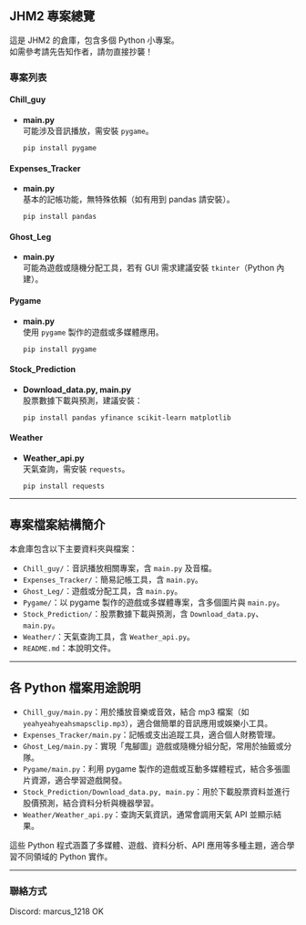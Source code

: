 ## JHM2 專案總覽

這是 JHM2 的倉庫，包含多個 Python 小專案。  
如需參考請先告知作者，請勿直接抄襲！

### 專案列表

#### Chill_guy
- **main.py**  
  可能涉及音訊播放，需安裝 `pygame`。
  ```
  pip install pygame
  ```

#### Expenses_Tracker
- **main.py**  
  基本的記帳功能，無特殊依賴（如有用到 pandas 請安裝）。
  ```
  pip install pandas
  ```

#### Ghost_Leg
- **main.py**  
  可能為遊戲或隨機分配工具，若有 GUI 需求建議安裝 `tkinter`（Python 內建）。

#### Pygame
- **main.py**  
  使用 `pygame` 製作的遊戲或多媒體應用。
  ```
  pip install pygame
  ```

#### Stock_Prediction
- **Download_data.py, main.py**  
  股票數據下載與預測，建議安裝：
  ```
  pip install pandas yfinance scikit-learn matplotlib
  ```

#### Weather
- **Weather_api.py**  
  天氣查詢，需安裝 `requests`。
  ```
  pip install requests
  ```

---

## 專案檔案結構簡介

本倉庫包含以下主要資料夾與檔案：

- `Chill_guy/`：音訊播放相關專案，含 `main.py` 及音檔。
- `Expenses_Tracker/`：簡易記帳工具，含 `main.py`。
- `Ghost_Leg/`：遊戲或分配工具，含 `main.py`。
- `Pygame/`：以 pygame 製作的遊戲或多媒體專案，含多個圖片與 `main.py`。
- `Stock_Prediction/`：股票數據下載與預測，含 `Download_data.py`、`main.py`。
- `Weather/`：天氣查詢工具，含 `Weather_api.py`。
- `README.md`：本說明文件。

---

## 各 Python 檔案用途說明

- `Chill_guy/main.py`：用於播放音樂或音效，結合 mp3 檔案（如 `yeahyeahyeahsmapsclip.mp3`），適合做簡單的音訊應用或娛樂小工具。
- `Expenses_Tracker/main.py`：記帳或支出追蹤工具，適合個人財務管理。
- `Ghost_Leg/main.py`：實現「鬼腳圖」遊戲或隨機分組分配，常用於抽籤或分隊。
- `Pygame/main.py`：利用 pygame 製作的遊戲或互動多媒體程式，結合多張圖片資源，適合學習遊戲開發。
- `Stock_Prediction/Download_data.py, main.py`：用於下載股票資料並進行股價預測，結合資料分析與機器學習。
- `Weather/Weather_api.py`：查詢天氣資訊，通常會調用天氣 API 並顯示結果。

這些 Python 程式涵蓋了多媒體、遊戲、資料分析、API 應用等多種主題，適合學習不同領域的 Python 實作。

---

### 聯絡方式
Discord: marcus_1218
OK
